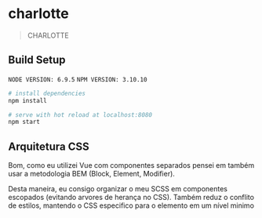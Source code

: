 # charlotte

> CHARLOTTE

## Build Setup

`NODE VERSION: 6.9.5`
`NPM VERSION: 3.10.10`


``` bash
# install dependencies
npm install

# serve with hot reload at localhost:8080
npm start
```

## Arquitetura CSS

Bom, como eu utilizei Vue com componentes separados pensei em também usar a metodologia BEM (Block, Element, Modifier). 

Desta maneira, eu consigo organizar o meu SCSS em componentes escopados (evitando arvores de herança no CSS). 
Também reduz o conflito de estilos, mantendo o CSS especifico para o elemento em um nível minimo 
